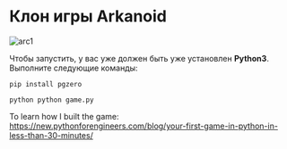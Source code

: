 # Клон игры Arkanoid
![arc1](https://github.com/user-attachments/assets/ac7aae1f-55bb-4bd1-85e2-25cb720b6707)

Чтобы запустить, у вас уже должен быть уже установлен **Python3**.
Выполните следующие команды:

```shell
pip install pgzero
```

```shell
python python game.py
```

To learn how I built the game: https://new.pythonforengineers.com/blog/your-first-game-in-python-in-less-than-30-minutes/
